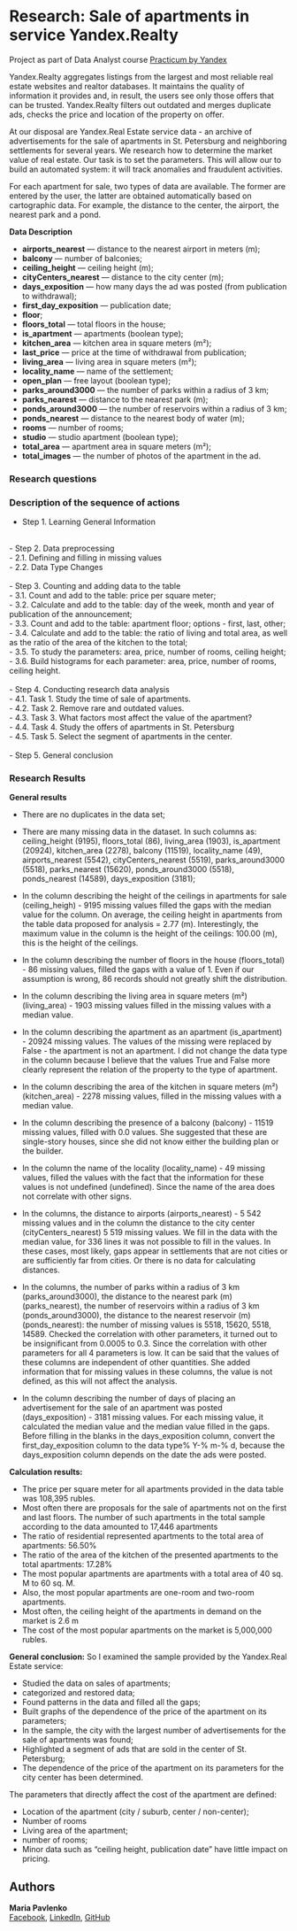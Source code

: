 # Research: Sale of apartments in service Yandex.Realty

Project as part of Data Analyst course [Practicum by Yandex](https://practicum.yandex.com/data-analyst)

Yandex.Realty aggregates listings from the largest and most reliable real estate websites and realtor databases. It maintains the quality of information it provides and, in result, the users see only those offers that can be trusted. Yandex.Realty filters out outdated and merges duplicate ads, checks the price and location of the property on offer.

At our disposal are Yandex.Real Estate service data - an archive of advertisements for the sale of apartments in St. Petersburg and neighboring settlements for several years. We research how to determine the market value of real estate. Our task is to set the parameters. This will allow our to build an automated system: it will track anomalies and fraudulent activities.

For each apartment for sale, two types of data are available. The former are entered by the user, the latter are obtained automatically based on cartographic data. For example, the distance to the center, the airport, the nearest park and a pond.

**Data Description**
- **airports_nearest** — distance to the nearest airport in meters (m);
- **balcony** — number of balconies;
- **ceiling_height** — ceiling height (m);
- **cityCenters_nearest** — distance to the city center (m);
- **days_exposition** — how many days the ad was posted (from publication to withdrawal);
- **first_day_exposition** — publication date;
- **floor**;
- **floors_total** — total floors in the house;
- **is_apartment** — apartments (boolean type);
- **kitchen_area** — kitchen area in square meters (m²);
- **last_price** — price at the time of withdrawal from publication;
- **living_area** — living area in square meters (m²);
- **locality_name** — name of the settlement;
- **open_plan** — free layout (boolean type);
- **parks_around3000** — the number of parks within a radius of 3 km;
- **parks_nearest** — distance to the nearest park (m);
- **ponds_around3000** — the number of reservoirs within a radius of 3 km;
- **ponds_nearest** — distance to the nearest body of water (m);
- **rooms** — number of rooms;
- **studio** — studio apartment (boolean type);
- **total_area** — apartment area in square meters (m²);
- **total_images** — the number of photos of the apartment in the ad.

### Research questions
### Description of the sequence of actions
- Step 1. Learning General Information<br>
<br>
- Step 2. Data preprocessing<br>
    - 2.1. Defining and filling in missing values<br>
    - 2.2. Data Type Changes<br>
<br>    
- Step 3. Counting and adding data to the table<br>
    - 3.1. Count and add to the table: price per square meter;<br>
    - 3.2. Calculate and add to the table: day of the week, month and year of publication of the announcement;<br>
    - 3.3. Count and add to the table: apartment floor; options - first, last, other;<br>
    - 3.4. Calculate and add to the table: the ratio of living and total area, as well as the ratio of the area of the kitchen to the total;<br>
    - 3.5. To study the parameters: area, price, number of rooms, ceiling height;<br>
    - 3.6. Build histograms for each parameter: area, price, number of rooms, ceiling height.<br>
<br>    
- Step 4. Conducting research data analysis<br>
    - 4.1. Task 1. Study the time of sale of apartments.<br>
    - 4.2. Task 2. Remove rare and outdated values.<br>
    - 4.3. Task 3. What factors most affect the value of the apartment?<br>
    - 4.4. Task 4. Study the offers of apartments in St. Petersburg<br>
    - 4.5. Task 5. Select the segment of apartments in the center.<br>
<br>
- Step 5. General conclusion<br>


### Research Results

**General results**<br>

- There are no duplicates in the data set;
- There are many missing data in the dataset. In such columns as: ceiling_height (9195), floors_total (86), living_area (1903), is_apartment (20924), kitchen_area (2278), balcony (11519), locality_name (49), airports_nearest (5542), cityCenters_nearest (5519), parks_around3000 (5518), parks_nearest (15620), ponds_around3000 (5518), ponds_nearest (14589), days_exposition (3181);

- In the column describing the height of the ceilings in apartments for sale (ceiling_heigh) - 9195 missing values filled the gaps with the median value for the column. On average, the ceiling height in apartments from the table data proposed for analysis = 2.77 (m). Interestingly, the maximum value in the column is the height of the ceilings: 100.00 (m), this is the height of the ceilings.

- In the column describing the number of floors in the house (floors_total) - 86 missing values, filled the gaps with a value of 1. Even if our assumption is wrong, 86 records should not greatly shift the distribution.

- In the column describing the living area in square meters (m²) (living_area) - 1903 missing values filled in the missing values with a median value.

- In the column describing the apartment as an apartment (is_apartment) - 20924 missing values. The values of the missing were replaced by False - the apartment is not an apartment. I did not change the data type in the column because I believe that the values True and False more clearly represent the relation of the property to the type of apartment.

- In the column describing the area of the kitchen in square meters (m²) (kitchen_area) - 2278 missing values, filled in the missing values with a median value.

- In the column describing the presence of a balcony (balcony) - 11519 missing values, filled with 0.0 values. She suggested that these are single-story houses, since she did not know either the building plan or the builder.

- In the column the name of the locality (locality_name) - 49 missing values, filled the values with the fact that the information for these values is not undefined (undefined). Since the name of the area does not correlate with other signs.

- In the columns, the distance to airports (airports_nearest) - 5 542 missing values and in the column the distance to the city center (cityCenters_nearest) 5 519 missing values. We fill in the data with the median value, for 336 lines it was not possible to fill in the values. In these cases, most likely, gaps appear in settlements that are not cities or are sufficiently far from cities. Or there is no data for calculating distances.

- In the columns, the number of parks within a radius of 3 km (parks_around3000), the distance to the nearest park (m) (parks_nearest), the number of reservoirs within a radius of 3 km (ponds_around3000), the distance to the nearest reservoir (m) (ponds_nearest): the number of missing values is 5518, 15620, 5518, 14589. Checked the correlation with other parameters, it turned out to be insignificant from 0.0005 to 0.3. Since the correlation with other parameters for all 4 parameters is low. It can be said that the values of these columns are independent of other quantities. She added information that for missing values in these columns, the value is not defined, as this will not affect the analysis.

- In the column describing the number of days of placing an advertisement for the sale of an apartment was posted (days_exposition) - 3181 missing values. For each missing value, it calculated the median value and the median value filled in the gaps. Before filling in the blanks in the days_exposition column, convert the first_day_exposition column to the data type% Y-% m-% d, because the days_exposition column depends on the date the ads were posted.

**Calculation results:**
- The price per square meter for all apartments provided in the data table was 108,395 rubles.
- Most often there are proposals for the sale of apartments not on the first and last floors. The number of such apartments in the total sample according to the data amounted to 17,446 apartments
- The ratio of residential represented apartments to the total area of apartments: 56.50%
- The ratio of the area of the kitchen of the presented apartments to the total apartments: 17.28%
- The most popular apartments are apartments with a total area of 40 sq. M to 60 sq. M.
- Also, the most popular apartments are one-room and two-room apartments.
- Most often, the ceiling height of the apartments in demand on the market is 2.6 m
- The cost of the most popular apartments on the market is 5,000,000 rubles.

**General conclusion:**
So I examined the sample provided by the Yandex.Real Estate service:
- Studied the data on sales of apartments;
- categorized and restored data;
- Found patterns in the data and filled all the gaps;
- Built graphs of the dependence of the price of the apartment on its parameters;
- In the sample, the city with the largest number of advertisements for the sale of apartments was found;
- Highlighted a segment of ads that are sold in the center of St. Petersburg;
- The dependence of the price of the apartment on its parameters for the city center has been determined.

The parameters that directly affect the cost of the apartment are defined:
- Location of the apartment (city / suburb, center / non-center);
- Number of rooms
- Living area of the apartment;
- number of rooms;
- Minor data such as “ceiling height, publication date” have little impact on pricing.


## Authors

**Maria Pavlenko** <br>
[Facebook](https://www.facebook.com/pavlenko.mary), [LinkedIn](https://www.linkedin.com/in/mspavlenko/), [GitHub](https://github.com/marypavlenko)



